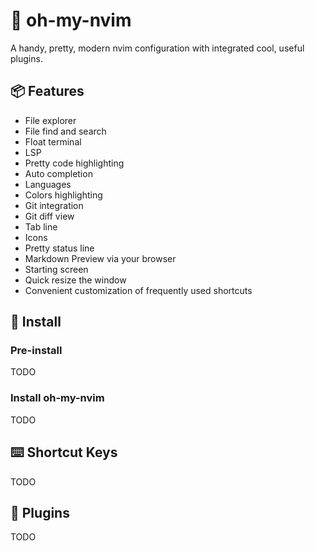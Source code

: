 # 💎 oh-my-nvim

A handy, pretty, modern nvim configuration with integrated cool, useful plugins.

## 📦 Features

* File explorer
* File find and search
* Float terminal
* LSP
* Pretty code highlighting
* Auto completion
* Languages
* Colors highlighting
* Git integration
* Git diff view
* Tab line
* Icons
* Pretty status line
* Markdown Preview via your browser
* Starting screen
* Quick resize the window
* Convenient customization of frequently used shortcuts

## 🚧 Install

### Pre-install

TODO

### Install oh-my-nvim

TODO

## ⌨️  Shortcut Keys

TODO

## 🧩 Plugins

TODO
